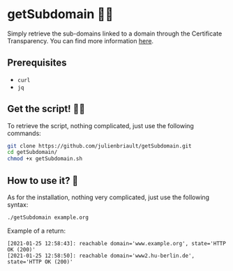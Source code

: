 # getSubdomain 🐱‍🏍
Simply retrieve the sub-domains linked to a domain through the Certificate Transparency.
You can find more information [here](https://certificate.transparency.dev/).

## Prerequisites
- `curl`
- `jq`

## Get the script! 🐱‍👤
To retrieve the script, nothing complicated, just use the following commands:
```bash
git clone https://github.com/julienbriault/getSubdomain.git
cd getSubdomain/
chmod +x getSubdomain.sh
```
## How to use it? 🧐
As for the installation, nothing very complicated, just use the following syntax:
```bash
./getSubdomain example.org
```

Example of a return:
```
[2021-01-25 12:58:43]: reachable domain='www.example.org', state='HTTP OK (200)'
[2021-01-25 12:58:50]: reachable domain='www2.hu-berlin.de', state='HTTP OK (200)'
```
